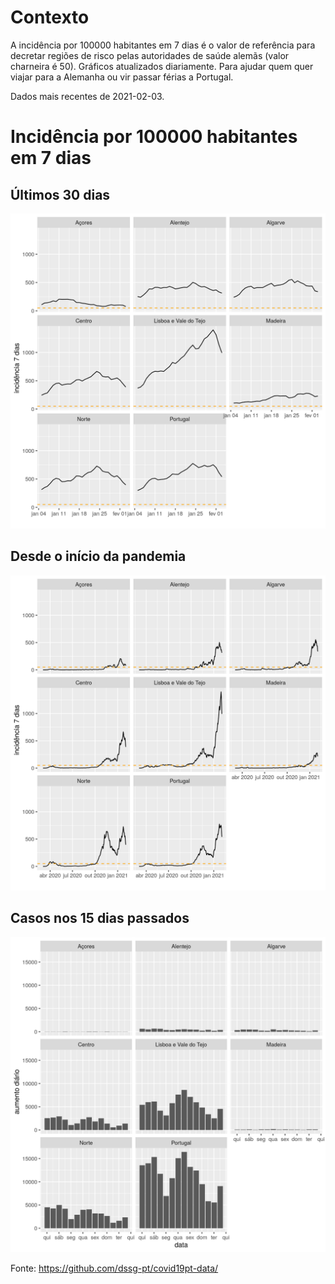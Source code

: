 # Contexto
A incidência por 100000 habitantes em 7 dias é o valor de referência para decretar regiões de risco pelas autoridades de saúde alemãs (valor charneira é 50). Gráficos atualizados diariamente. Para ajudar quem quer viajar para a Alemanha ou vir passar férias a Portugal.

Dados mais recentes de 2021-02-03.

# Incidência por 100000 habitantes em 7 dias
## Últimos 30 dias

![alt text](https://github.com/jmigueldelgado/covid-incidence-portugal/blob/master/incidencia_ultimos_30_dias.png?raw=true)

## Desde o início da pandemia

![alt text](https://github.com/jmigueldelgado/covid-incidence-portugal/blob/master/incidencia.png?raw=true)

## Casos nos 15 dias passados

![alt text](https://github.com/jmigueldelgado/covid-incidence-portugal/blob/master/casos_duas_semanas.png?raw=true)

Fonte: https://github.com/dssg-pt/covid19pt-data/
